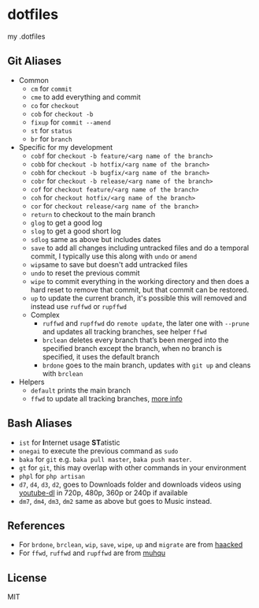 # dotfiles
my .dotfiles

## Git Aliases
- Common
    - `cm` for `commit`
    - `cme` to add everything and commit
    - `co` for `checkout`
    - `cob` for `checkout -b`
    - `fixup` for `commit --amend`
    - `st` for `status`
    - `br` for `branch`
- Specific for my development
    - `cobf` for `checkout -b feature/<arg name of the branch>`
    - `cobb` for `checkout -b hotfix/<arg name of the branch>`
    - `cobh` for `checkout -b bugfix/<arg name of the branch>`
    - `cobr` for `checkout -b release/<arg name of the branch>`
    - `cof` for `checkout feature/<arg name of the branch>`
    - `coh` for `checkout hotfix/<arg name of the branch>`
    - `cor` for `checkout release/<arg name of the branch>`
    - `return` to checkout to the main branch
    - `glog` to get a good log
    - `slog` to get a good short log
    - `sdlog` same as above but includes dates
    - `save` to add all changes including untracked files and do a temporal commit, I typically use this along with `undo` or `amend`
    - `wip`same to save but doesn't add untracked files
    - `undo` to reset the previous commit
    - `wipe` to commit everything in the working directory and then does a hard reset to remove that commit, but that commit can be restored.
    - `up` to update the current branch, it's possible this will removed and instead use `ruffwd` or `rupffwd`
    - Complex
        - `ruffwd` and `rupffwd` do `remote update`, the later one with `--prune` and updates all tracking branches, see helper `ffwd`
        - `brclean` deletes every branch that’s been merged into the specified branch except the branch, when no branch is specified, it uses the default branch
        - `brdone` goes to the main branch, updates with `git up` and cleans with `brclean`
- Helpers
	- `default` prints the main branch
    - `ffwd` to update all tracking branches, [more info](http://stackoverflow.com/questions/9076361)

## Bash Aliases
- `ist` for **I**nternet usage **ST**atistic
- `onegai` to execute the previous command as `sudo`
- `baka` for `git` e.g. `baka pull master`, `baka push master`.
- `gt` for `git`, this may overlap with other commands in your environment
- `phpl` for `php artisan`
- `d7`, `d4`, `d3`, `d2`, goes to Downloads folder and downloads videos using [youtube-dl](https://github.com/ytdl-org/youtube-dl) in 720p, 480p, 360p or 240p if available
- `dm7`, `dm4`, `dm3`, `dm2` same as above but goes to Music instead.

## References
- For `brdone`, `brclean`, `wip`, `save`, `wipe`, `up` and `migrate` are from [haacked](https://haacked.com/archive/2014/07/28/github-flow-aliases)
- For `ffwd`, `ruffwd` and `rupffwd` are from [muhqu](https://github.com/muhqu/dotfiles)


## License
MIT